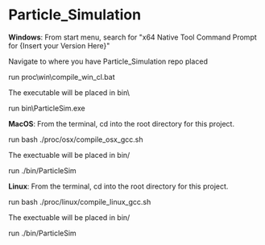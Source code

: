 # Particle_Simulation
**Windows**:
From start menu, search for "x64 Native Tool Command Prompt for {Insert your Version Here}"

Navigate to where you have Particle_Simulation repo placed

run proc\win\compile_win_cl.bat

The executable will be placed in bin\

run bin\ParticleSim.exe

**MacOS**:
From the terminal, cd into the root directory for this project.

run bash ./proc/osx/compile_osx_gcc.sh

The exectuable will be placed in bin/

run ./bin/ParticleSim

**Linux**:
From the terminal, cd into the root directory for this project.

run bash ./proc/linux/compile_linux_gcc.sh

The exectuable will be placed in bin/

run ./bin/ParticleSim

